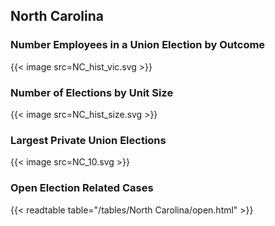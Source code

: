 ##  North Carolina

### Number Employees in a Union Election by Outcome
{{< image src=NC_hist_vic.svg >}}

### Number of Elections by Unit Size
{{< image src=NC_hist_size.svg >}}

### Largest Private Union Elections
{{< image src=NC_10.svg >}}

### Open Election Related Cases
{{< readtable table="/tables/North Carolina/open.html" >}}

